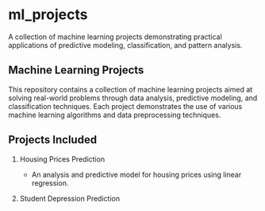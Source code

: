 # ml_projects
A collection of machine learning projects demonstrating practical applications of predictive modeling, classification, and pattern analysis.

## Machine Learning Projects
This repository contains a collection of machine learning projects aimed at solving real-world problems through data analysis, predictive modeling, and classification techniques. Each project demonstrates the use of various machine learning algorithms and data preprocessing techniques.

## Projects Included
1. Housing Prices Prediction
   - An analysis and predictive model for housing prices using linear regression.
     
2. Student Depression Prediction
